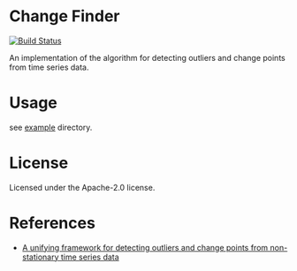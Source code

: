 # Change Finder

[![Build Status](https://travis-ci.org/nel215/change_finder.svg?branch=master)](https://travis-ci.org/nel215/change_finder)

An implementation of the algorithm for detecting outliers and change points from time series data.

# Usage

see [example](./example) directory.

# License

Licensed under the Apache-2.0 license.

# References

- [A unifying framework for detecting outliers and change points from non-stationary time series data](https://www.semanticscholar.org/paper/A-unifying-framework-for-detecting-outliers-and-Yamanishi-Takeuchi/1885b13d0e3e478d4f2034d3d469fba689543ef4)

